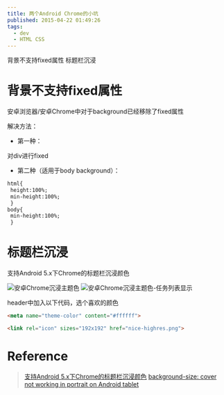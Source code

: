 ```yaml
---
title: 两个Android Chrome的小坑
published: 2015-04-22 01:49:26
tags:
  - dev
  - HTML CSS
---
```


背景不支持fixed属性
标题栏沉浸
<!-- more -->

# 背景不支持fixed属性

安卓浏览器/安卓Chrome中对于background已经移除了fixed属性

解决方法：

* 第一种：

对div进行fixed

* 第二种（适用于body background）：

```html
html{
 height:100%;
 min-height:100%;
 }
body{
 min-height:100%;
 }
```

# 标题栏沉浸

支持Android 5.x下Chrome的标题栏沉浸颜色

![安卓Chrome沉浸主题色](https://ooo.0o0.ooo/2017/05/24/592546e52c39a.png)
![安卓Chrome沉浸主题色-任务列表显示](https://ooo.0o0.ooo/2017/05/24/592546f366eaa.png)

header中加入以下代码，选个喜欢的颜色

```html
<meta name="theme-color" content="#ffffff">
```

```html
<link rel="icon" sizes="192x192" href="nice-highres.png">
```

# Reference
> [支持Android 5.x下Chrome的标题栏沉浸颜色](http://ippotsuko.com/support-for-theme-color-in-chrome-39-for-android/)
> [background-size: cover not working in portrait on Android tablet](http://stackoverflow.com/questions/14876035/background-size-cover-not-working-in-portrait-on-android-tablet)